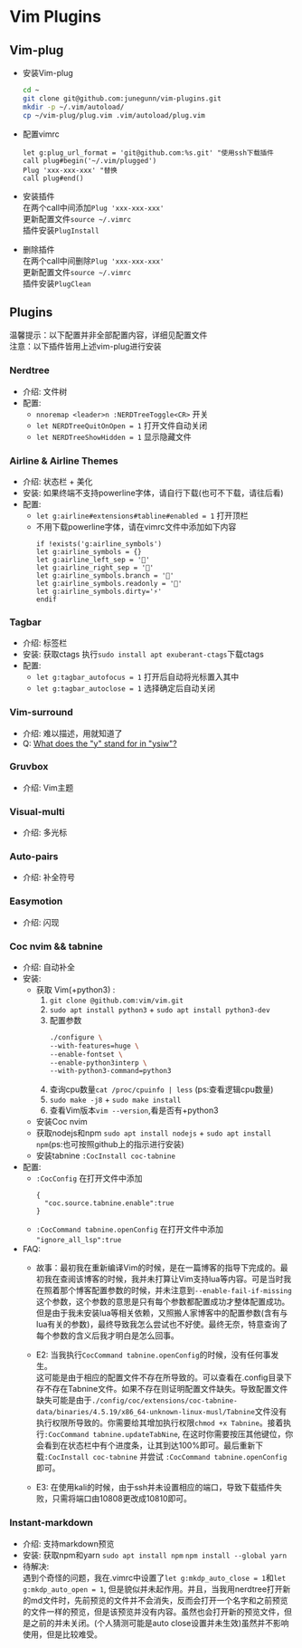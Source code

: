 # Vim Plugins  
## Vim-plug  
* 安装Vim-plug  
   ``` bash
   cd ~
   git clone git@github.com:junegunn/vim-plugins.git
   mkdir -p ~/.vim/autoload/
   cp ~/vim-plug/plug.vim .vim/autoload/plug.vim
   ```  
* 配置vimrc  
   ``` vim script   
   let g:plug_url_format = 'git@github.com:%s.git' "使用ssh下载插件
   call plug#begin('~/.vim/plugged')
   Plug 'xxx-xxx-xxx' "替换
   call plug#end()
   ```  
* 安装插件  
在两个call中间添加`Plug 'xxx-xxx-xxx'`  
更新配置文件`source ~/.vimrc`  
插件安装`PlugInstall`  

* 删除插件  
在两个call中间删除`Plug 'xxx-xxx-xxx'`  
更新配置文件`source ~/.vimrc`  
插件安装`PlugClean`  

## Plugins
温馨提示：以下配置并非全部配置内容，详细见配置文件  
注意：以下插件皆用上述vim-plug进行安装
### Nerdtree
* 介绍: 文件树
* 配置:  
  - `nnoremap <leader>n :NERDTreeToggle<CR>` 开关
  - `let NERDTreeQuitOnOpen = 1` 打开文件自动关闭
  - `let NERDTreeShowHidden = 1` 显示隐藏文件

### Airline & Airline Themes  
* 介绍: 状态栏 + 美化
* 安装: 如果终端不支持powerline字体，请自行下载(也可不下载，请往后看)
* 配置:  
  - `let g:airline#extensions#tabline#enabled = 1` 打开顶栏
  - 不用下载powerline字体，请在vimrc文件中添加如下内容
    ``` vim script
    if !exists('g:airline_symbols')
    let g:airline_symbols = {}
    let g:airline_left_sep = ''
    let g:airline_right_sep = ''
    let g:airline_symbols.branch = ''
    let g:airline_symbols.readonly = ''
    let g:airline_symbols.dirty='⚡'
    endif
    ```  
### Tagbar 
* 介绍: 标签栏
* 安装: 获取ctags 执行`sudo install apt exuberant-ctags`下载ctags  
* 配置: 
  - `let g:tagbar_autofocus = 1` 打开后自动将光标置入其中  
  - `let g:tagbar_autoclose = 1` 选择确定后自动关闭

### Vim-surround  
* 介绍: 难以描述，用就知道了
* Q: [What does the "y" stand for in "ysiw"?](https://github.com/tpope/vim-surround/issues/128)  

### Gruvbox  
* 介绍: Vim主题

### Visual-multi  
* 介绍: 多光标

### Auto-pairs  
* 介绍: 补全符号 

### Easymotion  
* 介绍: 闪现

### Coc nvim && tabnine
* 介绍: 自动补全
* 安装: 
  - 获取 Vim(+python3) :  
    1. `git clone @github.com:vim/vim.git`  
    2. `sudo apt install python3` + `sudo apt install python3-dev`  
    3. 配置参数  
       ``` bash shell
       ./configure \
       --with-features=huge \
       --enable-fontset \
       --enable-python3interp \
       --with-python3-command=python3
       ```
    4. 查询cpu数量`cat /proc/cpuinfo | less` (ps:查看逻辑cpu数量)  
    4. `sudo make -j8` + `sudo make install`  
    5. 查看Vim版本`vim --version`,看是否有+python3  
  - 安装Coc nvim
  - 获取nodejs和npm `sudo apt install nodejs` + `sudo apt install npm`(ps:也可按照github上的指示进行安装)
  - 安装tabnine `:CocInstall coc-tabnine`
* 配置:  
  - `:CocConfig` 在打开文件中添加  
      ```  
      {
        "coc.source.tabnine.enable":true
      }
      ```  
  - `:CocCommand tabnine.openConfig` 在打开文件中添加 `"ignore_all_lsp":true`   
* FAQ:
  - 故事：最初我在重新编译Vim的时候，是在一篇博客的指导下完成的。最初我在查阅该博客的时候，我并未打算让Vim支持lua等内容。可是当时我在照着那个博客配置参数的时候，并未注意到`--enable-fail-if-missing`这个参数，这个参数的意思是只有每个参数都配置成功才整体配置成功。但是由于我未安装lua等相关依赖，又照搬人家博客中的配置参数(含有与lua有关的参数)，最终导致我怎么尝试也不好使。最终无奈，特意查询了每个参数的含义后我才明白是怎么回事。

  - E2: 当我执行`CocCommand tabnine.openConfig`的时候，没有任何事发生。  
    这可能是由于相应的配置文件不存在所导致的。可以查看在.config目录下存不存在Tabnine文件。如果不存在则证明配置文件缺失。导致配置文件缺失可能是由于`./config/coc/extensions/coc-tabnine-data/binaries/4.5.19/x86_64-unknown-linux-musl/Tabnine`文件没有执行权限所导致的。你需要给其增加执行权限`chmod +x Tabnine`。接着执行`:CocCommand tabnine.updateTabNine`, 在这时你需要按压其他键位，你会看到在状态栏中有个进度条，让其到达100%即可。最后重新下载`:CocInstall coc-tabnine` 并尝试 `:CocCommand tabnine.openConfig` 即可。  

  - E3: 在使用kali的时候，由于ssh并未设置相应的端口，导致下载插件失败，只需将端口由10808更改成10810即可。

### Instant-markdown  
* 介绍: 支持markdown预览
* 安装: 获取npm和yarn `sudo apt install npm` `npm install --global yarn`  
* 待解决:   
  遇到个奇怪的问题，我在.vimrc中设置了`let g:mkdp_auto_close = 1`和`let g:mkdp_auto_open = 1`, 但是貌似并未起作用。并且，当我用nerdtree打开新的md文件时，先前预览的文件并不会消失，反而会打开一个名字和之前预览的文件一样的预览，但是该预览并没有内容。虽然也会打开新的预览文件，但是之前的并未关闭。(个人猜测可能是auto close设置并未生效)虽然并不影响使用，但是比较难受。  
